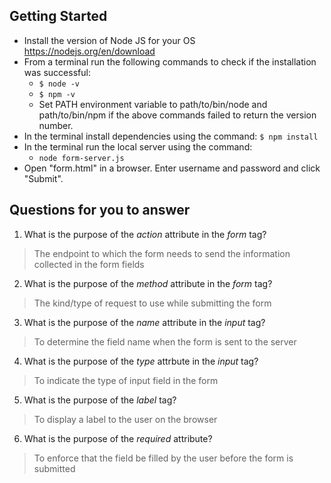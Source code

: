 ## Getting Started

- Install the version of Node JS for your OS https://nodejs.org/en/download
- From a terminal run the following commands to check if the installation was successful:
  - `$ node -v`
  - `$ npm -v`
  - Set PATH environment variable to path/to/bin/node and path/to/bin/npm if the above commands failed to return the version number.
- In the terminal install dependencies using the command:
    `$ npm install`
- In the terminal run the local server using the command:
  - `node form-server.js`
- Open "form.html" in a browser. Enter username and password and click "Submit".

## Questions for you to answer
1. What is the purpose of the _action_ attribute in the _form_ tag?
> The endpoint to which the form needs to send the information collected in the form fields
2. What is the purpose of the _method_ attribute in the _form_ tag?
> The kind/type of request to use while submitting the form
3. What is the purpose of the _name_ attribute in the _input_ tag?
> To determine the field name when the form is sent to the server
4. What is the purpose of the _type_ attrbute in the _input_ tag?
> To indicate the type of input field in the form
5. What is the purpose of the _label_ tag?
> To display a label to the user on the browser
6. What is the purpose of the _required_ attribute?
> To enforce that the field be filled by the user before the form is submitted

